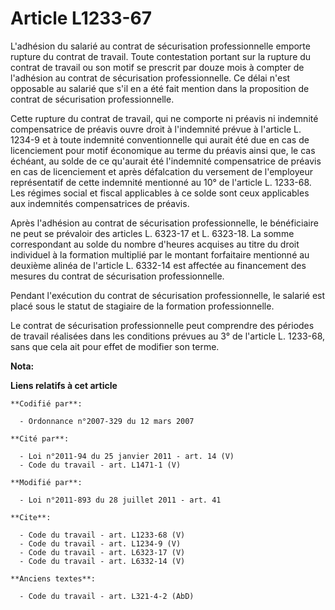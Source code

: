 # Article L1233-67

L'adhésion du salarié au contrat de sécurisation professionnelle emporte rupture du contrat de travail. Toute contestation
portant sur la rupture du contrat de travail ou son motif se prescrit par douze mois à compter de l'adhésion au contrat de
sécurisation professionnelle. Ce délai n'est opposable au salarié que s'il en a été fait mention dans la proposition de
contrat de sécurisation professionnelle. 

Cette rupture du contrat de travail, qui ne comporte ni préavis ni indemnité compensatrice de préavis ouvre droit à
l'indemnité prévue à l'article L. 1234-9 et à toute indemnité conventionnelle qui aurait été due en cas de licenciement pour
motif économique au terme du préavis ainsi que, le cas échéant, au solde de ce qu'aurait été l'indemnité compensatrice de
préavis en cas de licenciement et après défalcation du versement de l'employeur représentatif de cette indemnité mentionné au
10° de l'article L. 1233-68. Les régimes social et fiscal applicables à ce solde sont ceux applicables aux indemnités
compensatrices de préavis. 

Après l'adhésion au contrat de sécurisation professionnelle, le bénéficiaire ne peut se prévaloir des articles L. 6323-17 et
L. 6323-18. La somme correspondant au solde du nombre d'heures acquises au titre du droit individuel à la formation multiplié
par le montant forfaitaire mentionné au deuxième alinéa de l'article L. 6332-14 est affectée au financement des mesures du
contrat de sécurisation professionnelle. 

Pendant l'exécution du contrat de sécurisation professionnelle, le salarié est placé sous le statut de stagiaire de la
formation professionnelle. 

Le contrat de sécurisation professionnelle peut comprendre des périodes de travail réalisées dans les conditions prévues au
3° de l'article L. 1233-68, sans que cela ait pour effet de modifier son terme.

**Nota:**



**Liens relatifs à cet article**

	**Codifié par**:

	  - Ordonnance n°2007-329 du 12 mars 2007

	**Cité par**:

	  - Loi n°2011-94 du 25 janvier 2011 - art. 14 (V)
	  - Code du travail - art. L1471-1 (V)

	**Modifié par**:

	  - Loi n°2011-893 du 28 juillet 2011 - art. 41

	**Cite**:

	  - Code du travail - art. L1233-68 (V)
	  - Code du travail - art. L1234-9 (V)
	  - Code du travail - art. L6323-17 (V)
	  - Code du travail - art. L6332-14 (V)

	**Anciens textes**:

	  - Code du travail - art. L321-4-2 (AbD)
